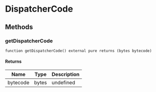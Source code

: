 # DispatcherCode









## Methods

### getDispatcherCode

```solidity
function getDispatcherCode() external pure returns (bytes bytecode)
```






#### Returns

| Name | Type | Description |
|---|---|---|
| bytecode | bytes | undefined |




